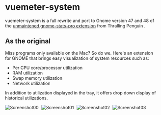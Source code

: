 # vuemeter-system

vuemeter-system is a full rewrite and port to Gnome version 47 and 48 of the [unmaintened gnome-stats-pro extension](https://github.com/tpenguin/gnome-stats-pro) from Thralling Penguin .

## As the original

Miss programs only available on the Mac? So do we. Here's an extension
for GNOME that brings easy visualization of system resources such as:

-   Per CPU core/processor utilization
-   RAM utilization
-   Swap memory utilization
-   Network utilization

In addition to utilization displayed in the tray, it offers drop down
display of historical utilizations.

<div align="left" style="display: inline-block; width: 100%;  align: center; height: 100%" >
    <img src="./images/screenshot-00.png" alt="Screenshot00" style="vertical-align: top; padding-right: 5px"/>
    <img src="./images/screenshot-01.png" alt="Screenshot01" style="vertical-align: top; padding-right: 5px"/>
    <img src="./images/screenshot-02.png" alt="Screenshot02" style="vertical-align: top; padding-right: 5px"/>
    <img src="./images/screenshot-03.png" alt="Screenshot03" style="vertical-align: top"/>
</div>

## Requirements

vuemeter-system use gtop and you need to install the `libgtop` package.

Here is a non-exhaustive list of how to install `libgtop` on some popular Linux distributions:

### Ubuntu/Debian

```bash
sudo apt install gir1.2-gtop-2.0
```

### Fedora

```bash
sudo dnf install libgtop2-devel
```

### Arch / Manjaro

```bash
sudo pacman -Syu libgtop
```

### openSUSE

```bash
sudo zypper install libgtop-devel
```

### NixOS

On NixOS, you may need to add the following to your `configuration.nix`:

```nix
environment.variables = {
    GI_TYPELIB_PATH = "/run/current-system/sw/lib/girepository-1.0";
};
environment.systemPackages = with pkgs; [
    libgtop
];
```

## How to Download

-   [vuemeter-system](https://extensions.gnome.org/extension/59801/vuemeter-system/) is available on GNOME's Extension Repository.
-   [vuemeter-system](https://github.com/Fred78290/vuemeter-system) is available on GitHub.

## Support

Support is available through the GitHub project page [here](https://github.com/Fred78290/vuemeter-system/issues).

Please note this is a open-source, community project, and thus
no guarantees on response time is implied.

## Contributing

Please use GitHub's merge request feature to submit any fixes and/or
improvements.

## License

**Gnome Stats Pro2** is an open-source project and is licensed under
the GPL version 2 or higher. For more information on how this project
is licensed, see the included `LICENSE.md` file.
